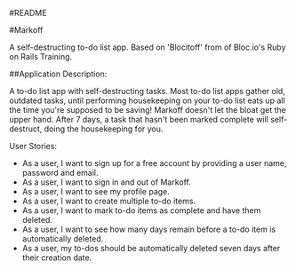 #README

#Markoff

A self-destructing to-do list app.  Based on 'Blocitoff' from of Bloc.io's Ruby on Rails Training.

##Application Description:

A to-do list app with self-destructing tasks. Most to-do list apps gather old, outdated tasks, until performing housekeeping on your to-do list eats up all the time you're supposed to be saving! Markoff doesn't let the bloat get the upper hand.  After 7 days, a task that hasn't been marked complete will self-destruct, doing the housekeeping for you.


User Stories: 
* As a user, I want to sign up for a free account by providing a user name, password and email.
* As a user, I want to sign in and out of Markoff.
* As a user, I want to see my profile page.
* As a user, I want to create multiple to-do items.
* As a user, I want to mark to-do items as complete and have them deleted.
* As a user, I want to see how many days remain before a to-do item is automatically deleted.
* As a user, my to-dos should be automatically deleted seven days after their creation date.

